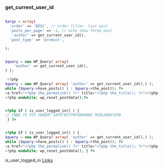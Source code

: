 ### get_current_user_id

<!--![](../../img/pages-category.png)-->



```php

$args = array(
  'order' => 'DESC', // order filter  last post
  'posts_per_page' => -1, // echo show three post 
   'author' => get_current_user_id(),
  'post_type' => 'product',

);


$query = new WP_Query( array(
    'author' => get_current_user_id(),
) );

 <?php 
$query = new WP_Query( array( 'author' => get_current_user_id(),) );
while ($query->have_posts() ) : $query->the_post(); ?>
<a href="<?php the_permalink() ?>" title="<?php the_title(); ?>"><?php the_title(); ?></a>
<?php endwhile; wp_reset_postdata();?>


<?php if ( is_user_logged_in() ) { 
// СЮДА ТО ЧТО УВИДЯТ ЗАРЕГИСТРИРОВАННЫЕ ПОЛЬЗОВАТЕЛИ
 } ?>


<?php if ( is_user_logged_in() ) {
$query = new WP_Query( array( 'author' => get_current_user_id(),) );
while ($query->have_posts() ) : $query->the_post(); ?>
<a href="<?php the_permalink() ?>" title="<?php the_title(); ?>"><?php the_title(); ?></a>
<?php endwhile; wp_reset_postdata(); } ?>

 ```




<!--#### In SCSS-->

is_user_logged_in [Links](https://gnatkovsky.com.ua/kak-vyvesti-vse-zapisi-polzovatelya-wordpress.html)